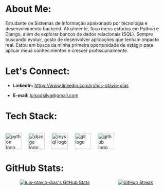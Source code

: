 # About Me:
Estudante de Sistemas de Informação apaixonado por tecnologia e desenvolvimento backend. Atualmente, foco meus estudos em Python e Django, além de explorar bancos de dados relacionais (SQL). Sempre buscando evoluir, gosto de desenvolver aplicações que tenham impacto real. Estou em busca da minha primeira oportunidade de estágio para aplicar meus conhecimentos e crescer profissionalmente.


# Let's Connect:
 - **LinkedIn:**
   https://www.linkedin.com/in/luis-otavio-dias

 - **E-mail:** luisodsilva@gmail.com


#  Tech Stack:
<br clear="both">

<div align="left">
  <img src="https://cdn.jsdelivr.net/gh/devicons/devicon/icons/python/python-original.svg" height="50" alt="python logo"  />
  <img width="14" />
  <img src="https://cdn.jsdelivr.net/gh/devicons/devicon/icons/django/django-plain.svg" height="50" alt="django logo"  />
  <img width="14" />
  <img src="https://cdn.jsdelivr.net/gh/devicons/devicon/icons/mysql/mysql-original.svg" height="50" alt="mysql logo"  />
  <img width="14" />
  <img src="https://cdn.jsdelivr.net/gh/devicons/devicon/icons/git/git-original.svg" height="50" alt="git logo"  />
  <img width="14" />
  <img src="https://cdn.jsdelivr.net/gh/devicons/devicon/icons/github/github-original.svg" height="50" alt="github logo"  />
</div>

###

#  GitHub Stats:
<div style="display: flex; justify-content: space-around;">
    <a href="https://awesome-github-stats.azurewebsites.net/index.html??cardType=level&theme=github-dark&preferLogin=false&Background=06063B00&Border=DDDDDD">
        <img alt="luis-otavio-dias's GitHub Stats" src="https://awesome-github-stats.azurewebsites.net/user-stats/luis-otavio-dias?cardType=level&theme=github-dark&preferLogin=false&Background=06063B00&Border=DDDDDD" />
    </a>
   <a href="https://git.io/streak-stats">
        <img src="https://github-readme-streak-stats-eight.vercel.app?user=luis-otavio-dias&theme=github-dark-blue&card_width=450&card_height=200&background=FF5B5B00&currStreakNum=9B9B9B&sideLabels=9B9B9B&currStreakLabel=9B9B9B" alt="GitHub Streak"/>
    </a>
</div>
